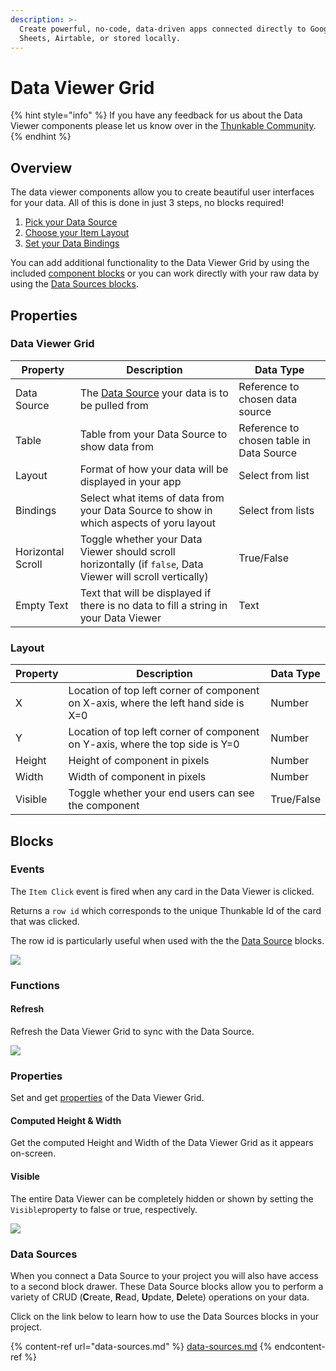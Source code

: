 ```yaml
---
description: >-
  Create powerful, no-code, data-driven apps connected directly to Google
  Sheets, Airtable, or stored locally.
---
```


# Data Viewer Grid

{% hint style="info" %}
If you have any feedback for us about the Data Viewer components please let us know over in the [Thunkable Community](https://community.thunkable.com/t/latest-thunkable-release-new-components-data-viewer-list-and-data-viewer-grid-2020-05-05/564204?u=domhnallohanlon).
{% endhint %}

## Overview

The data viewer components allow you to create beautiful user interfaces for your data. All of this is done in just 3 steps, no blocks required!

1. [Pick your Data Source](data-viewer-grid.md#data-source)
2. [Choose your Item Layout](data-viewer-grid.md#layout)
3. [Set your Data Bindings](data-viewer-grid.md#data-bindings)

You can add additional functionality to the Data Viewer Grid by using the included [component blocks](data-viewer-grid.md#blocks) or you can work directly with your raw data by using the [Data Sources blocks](data-sources.md).

## Properties

### Data Viewer Grid

| Property          | Description                                                                                                 | Data Type                                |
| ----------------- | ----------------------------------------------------------------------------------------------------------- | ---------------------------------------- |
| Data Source       | The [Data Source](data-sources.md#add-a-data-source-to-your-app) your data is to be pulled from             | Reference to chosen data source          |
| Table             | Table from your Data Source to show data from                                                               | Reference to chosen table in Data Source |
| Layout            | Format of how your data will be displayed in your app                                                       | Select from list                         |
| Bindings          | Select what items of data from your Data Source to show in which aspects of yoru layout                     | Select from lists                        |
| Horizontal Scroll | Toggle whether your Data Viewer should scroll horizontally (if `false`, Data Viewer will scroll vertically) | True/False                               |
| Empty Text        | Text that will be displayed if there is no data to fill a string in your Data Viewer                        | Text                                     |

### Layout

| Property | Description                                                                         | Data Type  |
| -------- | ----------------------------------------------------------------------------------- | ---------- |
| X        | Location of top left corner of component on X-axis, where the left hand side is X=0 | Number     |
| Y        | Location of top left corner of component on Y-axis, where the top side is Y=0       | Number     |
| Height   | Height of component in pixels                                                       | Number     |
| Width    | Width of component in pixels                                                        | Number     |
| Visible  | Toggle whether your end users can see the component                                 | True/False |

## Blocks

### Events

The `Item Click` event is fired when any card in the Data Viewer is clicked.&#x20;

Returns a `row id` which corresponds to the unique Thunkable Id of the card that was clicked.&#x20;

The row id is particularly useful when used with the the [Data Source](data-sources.md) blocks.

![](.gitbook/assets/grid\_click.png)

### Functions

#### Refresh

Refresh the Data Viewer Grid to sync with the Data Source.

![](.gitbook/assets/dvg\_refresh.png)

### Properties

Set and get [properties](data-viewer-grid.md#properties) of the Data Viewer Grid.

#### Computed Height & Width

Get the computed Height and Width of the Data Viewer Grid as it appears on-screen.

#### Visible

The entire Data Viewer can be completely hidden or shown by setting the `Visible`property to false or true, respectively.&#x20;

![](<.gitbook/assets/grid\_visible (1).png>)



### Data Sources

When you connect a Data Source to your project you will also have access to a second block drawer. These Data Source blocks allow you to perform a variety of CRUD (**C**reate, **R**ead, **U**pdate, **D**elete) operations on your data.&#x20;

Click on the link below to learn how to use the Data Sources blocks in your project.&#x20;

{% content-ref url="data-sources.md" %}
[data-sources.md](data-sources.md)
{% endcontent-ref %}



